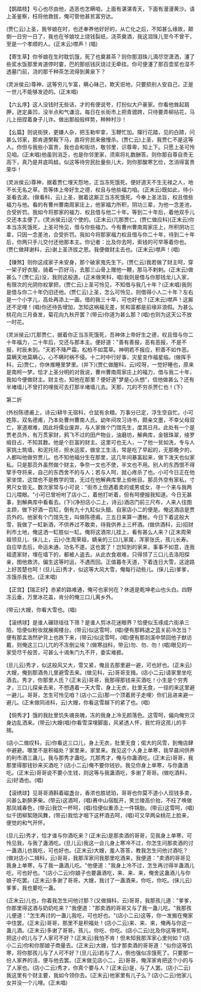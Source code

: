 <!-- { "loadSidebar": true } -->
【鹊踏枝】亏心也尽由他，造恶也怎瞒咱，上面有湛湛青天，下面有漫漫黄沙。请上圣鉴察，枉将他救拔，俺可管他甚贫富穷达。

(贾仁云)上圣，我爷娘在时，也还奉养他好好的，从亡化之后，不知甚么缘故，颠倒一日穷一日了，我也在爷娘坟上烧钱裂纸，浇茶奠酒，我这泪珠儿至今不曾干，至是一个孝顺的人。(正末云)噤声！(唱)

【寄生草】你爷娘在生时耽饥饿，死了也奠甚茶？则你那泪珠儿滴尽空潇洒，瀽了些浆水饭那里肯道停时霎，巴的那纸钱灰烧过无牵挂。你可便瀽了那百壶浆也湿不透墓门前，浇的那千种茶怎流得到黄泉下？

(灵派侯云)尊神，这等穷儿乍富，瞒心昧己，欺天诳地，只要损别人安自己，正是一世儿不能够发迹的。(正末唱)

【六幺序】这人没钱时无些话，才的有便说夸，打扮似大户豪家。你看他耸起肩胛，迸定鼻凹，没半点和气谦洽。每日在长街市上把青骢跨，只待要弄柳拈花，马儿上扭捏着身子儿诈。做出那般般样势，种种村沙！

【幺篇】则说街狭，更嫌人杂，把玉勒牢拿，玉鞭忙加。撺行花踏，见的白蹅，问甚么邻家，那肯道樊鞍下马，直将穷民来傲慢杀。(贾仁云)上圣，我贾仁不是这等人。你但与我些小富贵，我也会和街坊，敬邻里，识尊卑，知上下。只愿上圣可怜见咱。(正末唱)他虽则消乏，也是你邻里家，须索将礼数酬答。则你那自尊自贵无高下，真乃是井底鸣蛙。似这等待穷民肚量些儿大，则你那酸寒乞俭，怎消得富贵荣华！

(灵派侯云)尊神，据着贾仁埋天怨地，正当冻死饿死。便好道天不生无禄之人，地不长无名之草。吾等体上帝好生之德，权且与他些福力咱。(正末云)既如此，待小圣看去波。(做看科，云)上圣，据着这厮正当冻死饿死。今奉上圣法旨，权且借些福力与他。看的有曹州曹南周家庄上，他家福力所积，阴功三辈，为他一念差池，合受折罚。我如今将那家的福力、权且借与他二十年。等到二十年后，着他双手儿交还本主便了。(灵派侯云)这个使的。(正末云)兀那贾仁。(贾仁做应科)(正末云)你本当冻死饿死，上圣可怜见，借与你些福力。今有曹州曹南周家庄上，所积阴功三辈，只因一念差池，合受折罚。我如今将那家福力权且借与你二十年，待到二十年后，你两只手儿交付还他那本主。你记者：比及你去呵，索钱的可早等着你也。(贾仁做拜谢科，云)谢上圣济拔之恩。我便做财主去也。(正末云)噤声！(唱)

【赚煞】则你这成家子未安身，那个破家鬼先生下。(贾仁云)我若做了财主呵，穿一架子好衣服，骑着一匹好马，去那三山骨上赠他一鞭，那马不剌剌。(正末云)做甚么？(贾仁云)没，我则这般道。(正末做笑科，唱)我则是借与你那钱龙儿入家，有限次的光阴你权掌把，(贾仁云)上圣可怜见，不知借与我几十年？(正末唱)我则是借与你二十年仍旧还他。(贾仁云)上圣，怎么可怜见，则借得小人二十年？左右是一个小字儿，高处再添上一画，借的我三十年，可也好也？(正末云)噤声！这厮还不足哩！(唱)你还待告增加，怎知这祸福无差，贫和富都是前缘非浪假。为甚么桃花向三月奋发，菊花向九秋开罢？(带云)你道为甚么那？(唱)也则为这天公不放一时花。

(灵派侯云)兀那贾仁，据着你正当冻死饿死，吾神体上帝好生之德，权且借与你二十年福力，二十年后，交还与那本主。便好道："善有善报，恶有恶报，不是不报，时辰未到。"天若不降严霜，松柏不如蒿草。神明若不报应，积善不如作恶。莫瞒天地莫瞒心，心不瞒时祸不侵。十二时中行好事，灾星变作福星临。(做挥手科，云)贾仁，你休推睡里梦里。(并下)(贾仁做醒科，云)哎呀，一觉好睡也，原来是南柯一梦。恰才上圣分明的对我说，曹州曹南周家庄上的福力，借与我二十年，我如今便做财主。财主也，知他在那里？便好道"梦是心头想"，信他做甚么？还有半堵墙儿不曾打的哩我可去打那半堵墙儿去。天那，兀的不穷杀贾仁也！(下)

第二折

(外扮陈德甫上，诗云)耕牛无宿科，仓鼠有余粮。万事分已定，浮生空自忙。小可姓陈，双名德甫，乃本处曹州曹南人氏。幼年间攻习诗书，颇亲文墨，不幸父母双亡，家道艰难，因此将儒业废弃，与人家做个门馆先生，度其日月。此处有一个是贾老员外，有万贯家财，鸦飞不过的田产物业，油磨坊，解典库，金银珠翠，绫罗缎目占，不知其数。他是个巨富的财主。这里可也无人，一了他一贫如洗，专与人家挑土筑墙，和泥托坯，担水运浆，做坌工生活，常是吃了早起的，无那晚夕的，人都叫他做穷贾儿。也不知他福分生在那里，这几年间暴富起来，做下泼天也似家私。只是那员外虽然做个财主，争奈一文也不使，半文也不用。别人的东西恨不得擘手夺将来，自己的东西舍不的与人；若与人呵，就心疼杀了也。小可今日正在他家坐馆，这馆也不是教学的馆，无过在他解典库里上些帐目。那员外空有家私，寸男尺女皆无。数次家常与小可说："街市上但遇着卖的或男或女，寻一个来与我两口儿喂眼。"小可已曾吩咐了店小二，着他打听着，但有呵便报我知道。今日无甚事，到解典库中看看去。(下)(净扮店小二上，诗云)酒店门前三尺布，人来人往图主顾，做下好酒一百缸，倒有九十九缸似头醋。自家店小二的便是。俺这酒店是贾员外的。他家有个门馆先生，叫做陈德甫。三五日来算一遭帐。今日下着这般大雪，我做了一缸新酒，不供养过不敢卖，待我供养上三杯酒。(做供酒科，云)招财利市土地，俺这洒一缸胜似一缸。俺将这酒帘儿挂上，看有甚么人来？(正末周荣祖领旦儿、俫儿上，云)小生周荣祖，嫡亲的三口儿家属，浑家张氏，孩儿长寿。自应举去后，命运未通，功名不遂。这也罢了！岂知到的家来，事事不如意，连我祖遗家财，埋在墙下的，都被人盗去。从此衣食艰难，只得领了三口儿去洛阳探亲，图他救济。偏生这等时运，不遇而回。正值暮冬天道，下着连日大雪，这途路上好苦楚也呵！(旦儿云)秀才，似这等大风大雪，俺每行动些儿。(俫儿云)爹爹，冻饿杀我也。(正末唱)

【正宫】【瑞正好】赤紧的路难通，俺可也家何在？休道是乾坤老山也头白。四野冻云垂，万里冰花盖，肯分的俺三口儿离乡外。

(带云)大嫂，你看大雪也。(唱)

【滚绣球】是谁人碾琼瑶往下筛？是谁人剪冰花迷眼界？恰便似玉琢成六街承三陌，恰便似粉妆就展阁楼台。(带云)似这雪呵，(唱)便有那韩退之蓝关前冷怎当？便有那孟浩然驴背上也跌下来，(带云)似这雪呵，(唱)便有那剡溪中禁回他子猷访戴，则俺这三口儿兀的不冻倒尘埃？(做寒战科，带云)勿、勿、勿！(唱)眼见的一家受尽千般苦，可甚么十谒朱门九不开，委实难捱。

(旦儿云)秀才，似这般风又大，雪又紧，俺且去那里避一避，可也好也。(正末云)大嫂，俺到那酒务儿里避雪去来。(做见科，云)哥哥支揖。(店小二云)请家里坐吃酒去。秀才，你那里人氏？(正末云)哥哥，我那得那钱来买酒吃！小生是个穷秀才，三口儿探亲去来，不想遇着一天大雪，身上无衣，肚里无食，一径的来这里避一避儿。哥哥，怎生可怜见咱？(店小二云)那一个顶着房子走哩〉你们且进来避一避儿。(正末做同进科，云)大嫂，你看这雪越下的紧了也。(唱)

【倘秀才】饿的我肚里饥失魂丧魄，冻的我身上冷无颜落色。这雪呵，偏向俺穷汉身边乱洒来。(带云)大嫂(唱)你看雪深埋脚面，风紧透人怀，我忙将这孩儿的手揣。

(店小二做叹科，云)你看这三口儿，身上无衣，肚里无食；偌大的风雪，到俺店肆中避避。哪里不是积福处？家里来，家里来。我见这个人身上单寒，我早晨间供养的利市酒三蛊儿，我与那秀才蛊吃。兀那秀才，俺与你蛊酒吃。(正末云)哥哥，我那里得那钱钞来买酒吃？(店小二云)俺不要你钱钞。我见你身上单寒，与你蛊酒吃。(正末云)哥哥说不要小生钱，则这等与我蛊酒吃，多谢了哥哥。(做吃酒科，云)好酒也。(唱)

【滚绣球】见哥哥酒斟着磁盏台，香浓也胜琥珀，哥哥也你莫不道小人现钱多卖，问甚么新醉茅柴。(带云)这酒呵，(唱)赛中山宿酝开，笑兰陵高价抬，不枉了唤做那凤城春色，(带云)我饮一杯呵，(唱)恰便似重添上一件锦胎。(带云)这雪呵，(唱)似千团柳絮随风舞，(带云)我恰才咽下这杯酒去呵，(唱)可又早两朵桃花上脸来，便觉的和气开怀。

(旦儿云)秀才，恰才谁与你酒吃来？(正末云)是那卖酒的哥哥，见我身上单寒，可怜见我，与我了蛊酒吃。(旦儿云)我这一会儿身上寒冷不过，你怎生问那卖酒的讨一蛊酒儿也我吃，可也好也。(正末云)大嫂，羞人答答，教我怎生问他讨酒吃？(做对店小二揖科，云)哥哥，我那浑家问我那里吃酒来，我便道："卖酒的哥哥见我身上单寒，与了我一蛊酒儿吃。"他便道："我身上冷不过，怎生再讨得半蛊酒儿吃，可也好也。"(店小二云)你娘子也要蛊酒吃，来、来、来，俺舍这蛊酒儿与你娘子吃罢。(正末云)多谢了哥哥。大嫂，我讨了一蛊酒来，你吃，你吃。(俫儿云)爹爹，我也要吃一蛊。

(正末云)儿也，你着我怎生问他讨那？(又做揖科，云)哥哥，我那孩儿道："爹爹，你那里得这酒与奶奶吃来？"我便道："那卖酒的哥哥又与了我一蛊儿吃。"我那孩儿便道："怎生再讨的一蛊儿我吃，可也好也。"(店小二云)这等，你一发搬在俺家中住罢。(正末云)哥哥，那里不是积福处！(店小二云)来、来、来，俺再与你这一蛊儿酒。(正末云)多谢了哥哥。孩儿，你吃、你吃。(店小二云)比及你这等贫呵，把这小的儿与了人家可不好？(正末云)我怕不肯！但未知我那浑家心里何如？(店小二云)你和你那娘子商量去。(正末云)大嫂，恰才那卖酒的哥哥道："似你这等饥寒，将你那孩儿与了人可不好？(旦儿云)若与了人，倒也强似冻饿死了。只要那一份人家养的活，便与他去罢。(正末做见店小二，云)哥哥，俺浑家肯把这个小的与了人家也。(店小二云)秀才，你真个要与人？(正末云)是，与了人罢。(店小二云)我这里有个财主要，我如今领你去。(正末云)他家里有儿子么？(店小二云)他家儿女并没一个儿哩。(正末唱)

